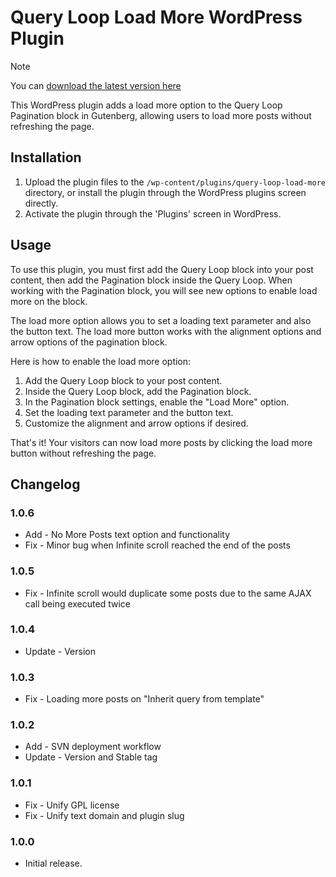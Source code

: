 # Query Loop Load More WordPress Plugin

> [!NOTE]  
> You can [download the latest version here](https://github.com/a8cteam51/query-loop-load-more/releases/latest/download/query-loop-load-more.zip)

This WordPress plugin adds a load more option to the Query Loop Pagination block in Gutenberg, allowing users to load more posts without refreshing the page.

## Installation

1. Upload the plugin files to the `/wp-content/plugins/query-loop-load-more` directory, or install the plugin through the WordPress plugins screen directly.
2. Activate the plugin through the 'Plugins' screen in WordPress.

## Usage

To use this plugin, you must first add the Query Loop block into your post content, then add the Pagination block inside the Query Loop. When working with the Pagination block, you will see new options to enable load more on the block.

The load more option allows you to set a loading text parameter and also the button text. The load more button works with the alignment options and arrow options of the pagination block. 

Here is how to enable the load more option:

1. Add the Query Loop block to your post content.
2. Inside the Query Loop block, add the Pagination block.
3. In the Pagination block settings, enable the "Load More" option.
4. Set the loading text parameter and the button text.
5. Customize the alignment and arrow options if desired.

That's it! Your visitors can now load more posts by clicking the load more button without refreshing the page.

## Changelog

### 1.0.6
* Add - No More Posts text option and functionality
* Fix - Minor bug when Infinite scroll reached the end of the posts

### 1.0.5
* Fix - Infinite scroll would duplicate some posts due to the same AJAX call being executed twice

### 1.0.4
* Update - Version

### 1.0.3
* Fix - Loading more posts on "Inherit query from template" 

### 1.0.2
* Add - SVN deployment workflow
* Update - Version and Stable tag

### 1.0.1
* Fix - Unify GPL license
* Fix - Unify text domain and plugin slug

### 1.0.0
* Initial release.
